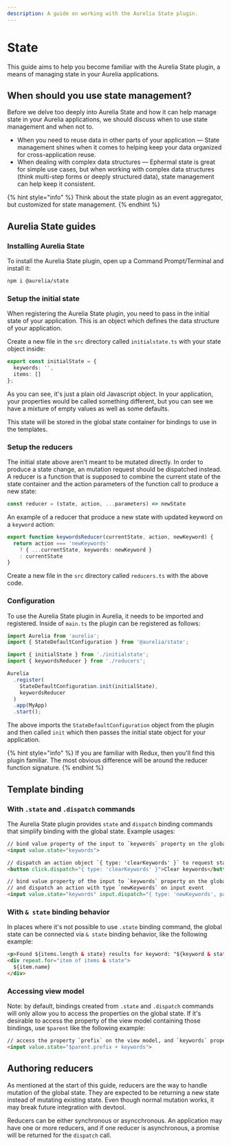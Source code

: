 ```yaml
---
description: A guide on working with the Aurelia State plugin.
---
```


# State

This guide aims to help you become familiar with the Aurelia State plugin, a means of managing state in your Aurelia applications.

## When should you use state management?

Before we delve too deeply into Aurelia State and how it can help manage state in your Aurelia applications, we should discuss when to use state management and when not to.

* When you need to reuse data in other parts of your application — State management shines when it comes to helping keep your data organized for cross-application reuse.
* When dealing with complex data structures — Ephermal state is great for simple use cases, but when working with complex data structures \(think multi-step forms or deeply structured data\), state management can help keep it consistent.

{% hint style="info" %}
Think about the state plugin as an event aggregator, but customized for state management.
{% endhint %}

## Aurelia State guides

### Installing Aurelia State

To install the Aurelia State plugin, open up a Command Prompt/Terminal and install it:

```bash
npm i @aurelia/state
```

### Setup the initial state

When registering the Aurelia State plugin, you need to pass in the initial state of your application. This is an object which defines the data structure of your application.

Create a new file in the `src` directory called `initialstate.ts` with your state object inside:

```typescript
export const initialState = {
  keywords: '',
  items: []
};
```

As you can see, it's just a plain old Javascript object. In your application, your properties would be called something different, but you can see we have a mixture of empty values as well as some defaults.

This state will be stored in the global state container for bindings to use in the templates.

### Setup the reducers

The initial state above aren't meant to be mutated directly. In order to produce a state change, an mutation request should be dispatched instead. A reducer is a function that is supposed to combine the current state of the state container and the action parameters of the function call to produce a new state:

```js
const reducer = (state, action, ...parameters) => newState
```

An example of a reducer that produce a new state with updated keyword on a `keyword` action:

```ts
export function keywordsReducer(currentState, action, newKeyword) {
  return action === 'newKeywords'
    ? { ...currentState, keywords: newKeyword }
    : currentState
}
```

Create a new file in the `src` directory called `reducers.ts` with the above code.

### Configuration

To use the Aurelia State plugin in Aurelia, it needs to be imported and registered. Inside of `main.ts` the plugin can be registered as follows:

```typescript
import Aurelia from 'aurelia';
import { StateDefaultConfiguration } from '@aurelia/state';

import { initialState } from './initialstate';
import { keywordsReducer } from './reducers';

Aurelia
  .register(
    StateDefaultConfiguration.init(initialState),
    keywordsReducer
  )
  .app(MyApp)
  .start();

```

The above imports the `StateDefaultConfiguration` object from the plugin and then called `init` which then passes the initial state object for your application.


{% hint style="info" %}
If you are familiar with Redux, then you'll find this plugin familiar. The most obvious difference will be around the reducer function signature.
{% endhint %}

## Template binding

### With `.state` and `.dispatch` commands

The Aurelia State plugin provides `state` and `dispatch` binding commands that simplify binding with the global state. Example usages:

```html
// bind value property of the input to `keywords` property on the global state
<input value.state="keywords">

// dispatch an action object `{ type: 'clearKeywords' }` to request state mutation
<button click.dispatch="{ type: 'clearKeywords' }">Clear keywords</button>

// bind value property of the input to `keywords` property on the global state
// and dispatch an action with type `newKeywords` on input event
<input value.state="keywords" input.dispatch="{ type: 'newKeywords', params: [$event.target.value] }">
```

### With `& state` binding behavior

In places where it's not possible to use `.state` binding command, the global state can be connected via `& state` binding behavior, like the following example:
```html
<p>Found ${items.length & state} results for keyword: "${keyword & state}"</p>
<div repeat.for="item of items & state">
  ${item.name}
</div>
```

### Accessing view model

Note: by default, bindings created from `.state` and `.dispatch` commands will only allow you to access the properties on the global state. If it's desirable to access the property of the view model containing those bindings, use `$parent` like the following example:

```html
// access the property `prefix` on the view model, and `keywords` property on the global state
<input value.state="$parent.prefix + keywords">
```

## Authoring reducers

As mentioned at the start of this guide, reducers are the way to handle mutation of the global state. They are expected to be returning a new state instead of mutating existing state. Even though normal mutation works, it may break future integration with devtool.

Reducers can be either synchronous or asyncchronous. An application may have one or more reducers, and if one reducer is asynchronous, a promise will be returned for the `dispatch` call.
